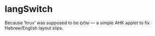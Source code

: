 # langSwitch
Because ‘hruv’ was supposed to be שלום — a simple AHK applet to fix Hebrew/English layout slips.
